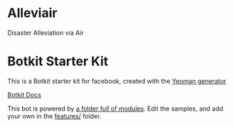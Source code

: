 # Alleviair

Disaster Alleviation via Air

# Botkit Starter Kit

This is a Botkit starter kit for facebook, created with the [Yeoman generator](https://github.com/howdyai/botkit/tree/master/packages/generator-botkit#readme)

[Botkit Docs](https://botkit.ai/docs/v4)

This bot is powered by [a folder full of modules](https://botkit.ai/docs/v4/core.html#organize-your-bot-code).
Edit the samples, and add your own in the [features/](features/) folder.
